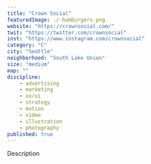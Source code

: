 ```yaml
---
title: "Crown Social"
featuredImage: ./-hamburgers.png
website: "https://crownsocial.com/"
twit: "https://twitter.com/crownsocial"
inst: "https://www.instagram.com/crownsocial"
category: "C"
city: "Seattle"
neighborhood: "South Lake Union"
size: "medium"
map: ""
discipline:
    - advertising
    - marketing
    - ux/ui
    - strategy
    - motion
    - video
    - illustration
    - photography
published: true
---
```


Description
